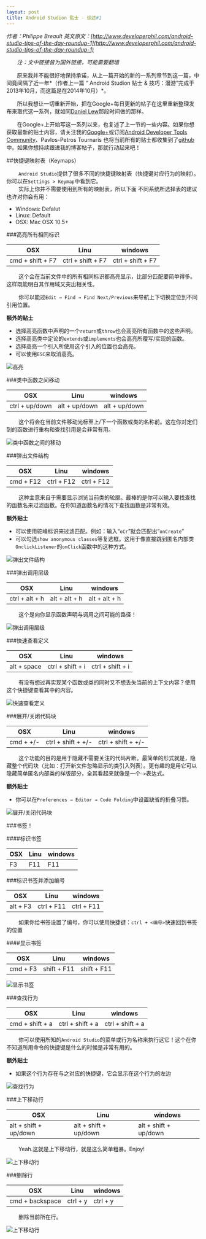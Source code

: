 ```yaml
---
layout: post
title: Android Studion 贴士 - 综述#1
---
```

*作者：Philippe Breault  英文原文：[http://www.developerphil.com/android-studio-tips-of-the-day-roundup-1](http://www.developerphil.com/android-studio-tips-of-the-day-roundup-1)*

*&#160;&#160;&#160;&#160;&#160;&#160;&#160;注：文中链接皆为国外链接，可能需要翻墙*

&#160;&#160;&#160;&#160;&#160;&#160;&#160;原来我并不能很好地保持承诺，从上一篇开始的新的一系列章节到这一篇，中间竟间隔了近一年*（作者上一篇 “ Android Studion 贴士 & 技巧：漫游”完成于2013年10月，而这篇是在2014年10月）*。

&#160;&#160;&#160;&#160;&#160;&#160;&#160;所以我想让一切重新开始，把在Google+每日更新的帖子在这里重新整理发布来取代这一系列，就如同[Daniel Lew](http://blog.danlew.net/2014/03/30/android-tips-round-up-part-1/)那段时间做的那样。

&#160;&#160;&#160;&#160;&#160;&#160;&#160;在Google+上开始写这一系列以来，也复述了上一节的一些内容。如果你想获取最新的贴士内容，请关注我的[Google+](https://plus.google.com/+PhilippeBreault/)或订阅[Android Developer Tools Community](https://plus.google.com/communities/114791428968349268860)、Pavlos-Petros Tournaris 也将当前所有的贴士都收集到了[github](https://github.com/pavlospt/Android-Studio-Tips-by-Philippe-Breault/wiki)中。如果你想持续跟进我的博客帖子，那就行动起来吧！

##快捷键映射表（Keymaps）

&#160;&#160;&#160;&#160;&#160;&#160;&#160;&#160;`Android Studio`提供了很多不同的快捷键映射表（快捷键对应行为的映射）。你可以在`Settings > Keymap`中看到它。  
&#160;&#160;&#160;&#160;&#160;&#160;&#160;&#160;实际上你并不需要使用到所有的映射表，所以下面
不同系统所选择表的建议也许对你会有用：

* Windows: Defalut
* Linux: Default
* OSX: Mac OSX 10.5+

###高亮所有相同标识

|        OSX       |        Linu       |      windows      |
|------------------|-------------------|-------------------|
| cmd + shift + F7 | ctrl + shift + F7 | ctrl + shift + F7 |

&#160;&#160;&#160;&#160;&#160;&#160;&#160;&#160;这个会在当前文件中的所有相同标识都高亮显示，比部分匹配要简单得多。这样既能明白其作用域又突出相关性。

&#160;&#160;&#160;&#160;&#160;&#160;&#160;&#160;你可以能过`Edit → Find → Find Next/Previous`来导航上下切换定位到不同引用位置。

**额外的贴士**

* 选择高亮函数中声明的一个`return`或`throw`也会高亮所有函数中的这些声明。
* 选择高亮类中定论的`extends`或`implements`也会高亮所覆写/实现的函数。
* 选择高亮一个引入所使用这个引入的位置也会高亮。
* 可以使用`ESC`来取消高亮。

![高亮](https://github.com/Jackie880823/Jackie880823.github.io/blob/master/img/android-studio-tips-of-the-day-roundup-1/highlight-all-the-things.gif?raw=true)

###类中函数之间移动

|       OSX      |       Linu    |    windows    |
|----------------|---------------|---------------|
| ctrl + up/down | alt + up/down | alt + up/down |

&#160;&#160;&#160;&#160;&#160;&#160;&#160;&#160;这个将会在当前文件移动光标至上/下一个函数或类的名称前。这在你对定们到的函数进行重构和查找引用是会非常有用。

![类中函数之间的移动](https://github.com/Jackie880823/Jackie880823.github.io/blob/master/img/android-studio-tips-of-the-day-roundup-1/move-between-methods-and-inner-classes.gif?raw=true)

###弹出文件结构

|    OSX    |    Linu    |   windows  |
|-----------|------------|------------|
| cmd + F12 | ctrl + F12 | ctrl + F12 |

&#160;&#160;&#160;&#160;&#160;&#160;&#160;&#160;这种主意来自于需要显示浏览当前类的轮廓。最棒的是你可以输入要找查找的函数名来过滤函数。在你知道函数名的情况下查找函数是非常有效。

**额外贴士**

* 可以使用驼峰标识来过滤匹配。例如：输入“`oCr`”就会匹配出“`onCreate`”
* 可以勾选`show anonymous classes`等复选框。这用于像直接跳到匿名内部类`OnclickListener`的`onClick`函数中的这种方式。

![弹出文件结构](https://github.com/Jackie880823/Jackie880823.github.io/blob/master/img/android-studio-tips-of-the-day-roundup-1/the-file-structure-popup.gif?raw=true)

###弹出调用层级

|       OSX      |       Linu    |    windows    |
|----------------|---------------|---------------|
| ctrl + alt + h | alt + alt + h | alt + alt + h |

&#160;&#160;&#160;&#160;&#160;&#160;&#160;&#160;这个是向你显示函数声明与调用之间可能的路径！

![弹出调用层级](https://github.com/Jackie880823/Jackie880823.github.io/blob/master/img/android-studio-tips-of-the-day-roundup-1/the-call-hierarchy-popup.gif?raw=true)

###快速查看定义

|     OSX     |       Linu       |      windows     |
|-------------|------------------|------------------|
| alt + space | ctrl + shift + i | ctrl + shift + i |

&#160;&#160;&#160;&#160;&#160;&#160;&#160;&#160;有没有想过再实现某个函数或类的同时又不想丢失当前的上下文内容？使用这个快捷键查看其中的内容。

![快速查看定义](https://github.com/Jackie880823/Jackie880823.github.io/blob/master/img/android-studio-tips-of-the-day-roundup-1/quick-definition-lookup.gif?raw=true)

###展开/关闭代码块

|     OSX     |         Linu       |       windows      |
|-------------|--------------------|--------------------|
|  cmd + +/-  | ctrl + shift + +/- | ctrl + shift + +/- |

&#160;&#160;&#160;&#160;&#160;&#160;&#160;&#160;这个功能的目的是用于隐藏不需要关注的代码片断。最简单的形式就是，隐藏整个代码块（比如：打开新文件忽略显示的类引入列表）。更有趣的是用它可以隐藏简单匿名内部类的样版部分，全其看起来就像是一个`->`表达式。

**额外贴士**

* 你可以在`Preferences → Editor → Code Folding`中设置缺省的折叠习惯。

![展开/关闭代码块](https://github.com/Jackie880823/Jackie880823.github.io/blob/master/img/android-studio-tips-of-the-day-roundup-1/collapse-expand-code-block.gif?raw=true)

###书签！

####标识书签

| OSX | Linu | windows |
|-----|------|---------|
|  F3 |  F11 |   F11   |

###标识书签并添加编号

|    OSX   |    Linu    |   windows  |
|----------|------------|------------|
| alt + F3 | ctrl + F11 | ctrl + F11 |

&#160;&#160;&#160;&#160;&#160;&#160;&#160;&#160;如果你给书签设置了编号，你可以使用快捷键：`ctrl + <编号>`快速回到书签的位置

####显示书签

|    OSX   |     Linu    |   windows   |
|----------|-------------|-------------|
| cmd + F3 | shift + F11 | shift + F11 |

![显示书签](https://github.com/Jackie880823/Jackie880823.github.io/blob/master/img/android-studio-tips-of-the-day-roundup-1/show-bookmarks.gif?raw=true)

###查找行为

|        OSX      |       Linu       |      windows     |
|-----------------|------------------|------------------|
| cmd + shift + a | ctrl + shift + a | ctrl + shift + a |

&#160;&#160;&#160;&#160;&#160;&#160;&#160;&#160;你可以使用所知的`Android Studio`的菜单或行为名称来执行这它！这个在你不知道所用命令的快捷键是什么的时候是非常有用的。

**额外贴士**

* 如果这个行为存在与之对应的快捷键，它会显示在这个行为的左边

![查找行为](https://github.com/Jackie880823/Jackie880823.github.io/blob/master/img/android-studio-tips-of-the-day-roundup-1/find-actions.gif?raw=true)

###上下移动行

|           OSX         |         Linu          |        windows        |
|-----------------------|-----------------------|-----------------------|
| alt + shift + up/down | alt + shift + up/down | alt + shift + up/down |

&#160;&#160;&#160;&#160;&#160;&#160;&#160;&#160;Yeah.这就是上下移动行，就是这么简单粗暴。Enjoy!

![上下移动行](https://github.com/Jackie880823/Jackie880823.github.io/blob/master/img/android-studio-tips-of-the-day-roundup-1/move-lines-up-down.gif?raw=true)

###删除行

|       OSX       |   Linu   | windows  |
|-----------------|----------|----------|
| cmd + backspace | ctrl + y | ctrl + y |

&#160;&#160;&#160;&#160;&#160;&#160;&#160;&#160;删除当前所在行。

![上下移动行](https://github.com/Jackie880823/Jackie880823.github.io/blob/master/img/android-studio-tips-of-the-day-roundup-1/delete-line.gif?raw=true)










